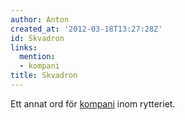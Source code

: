 ```yaml
---
author: Anton
created_at: '2012-03-18T13:27:28Z'
id: Skvadron
links:
  mention:
  - kompani
title: Skvadron
---
```


Ett annat ord för [kompani] inom rytteriet.

  [kompani]: kompani
